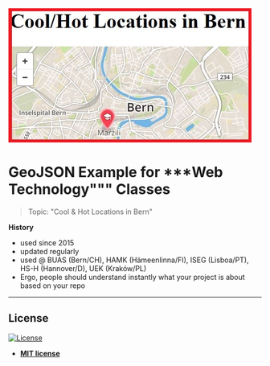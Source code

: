 
<!-- adapted from: https://gist.github.com/fvcproductions/1bfc2d4aecb01a834b46 -->

<img src="./img/bern-maps-logo.jpg" title="Cool&Hot Locations in Bern" alt="Cool&Hot Locations in Bern">

# GeoJSON Example for ***Web Technology""" Classes

> Topic: "Cool & Hot Locations in Bern"

**History**

- used since 2015
- updated regularly
- used @ BUAS (Bern/CH), HAMK (Hämeenlinna/FI), ISEG (Lisboa/PT), HS-H (Hannover/D), UEK (Kraków/PL)
- Ergo, people should understand instantly what your project is about based on your repo

---

## License

[![License](http://img.shields.io/:license-mit-blue.svg?style=flat-square)](http://badges.mit-license.org)

- **[MIT license](http://opensource.org/licenses/mit-license.php)**